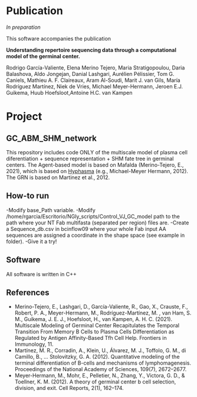 # Publication
_In preparation_

This software accompanies the publication

**Understanding repertoire sequencing data through a computational model of the germinal center.**

Rodrigo García-Valiente, Elena Merino Tejero, Maria Stratigopoulou, Daria Balashova, Aldo Jongejan, Danial Lashgari, Aurélien Pélissier, Tom G. Caniels,
Mathieu A. F. Claireaux, Aram Al-Soudi, Marit J. van Gils, María Rodríguez Martínez, Niek de Vries, Michael Meyer-Hermann, Jeroen E.J. Guikema, Huub Hoefsloot,Antoine H.C. van Kampen

# Project
## GC_ABM_SHM_network

This repository includes code ONLY of the multiscale model of plasma cell diferentiation + sequence representation + SHM fate tree in germinal centers. The Agent-based model is based on Mafalda (Merino-Tejero, E., 2021), which is based on [Hyphasma](https://www.helmholtz-hzi.de/en/research/research-topics/immune-response/systems-immunology/our-research/) (e.g., Michael-Meyer Hermann, 2012).  
The GRN is based on Martinez et al., 2012. 

## How-to run
-Modify base_Path variable.
-Modify /home/rgarcia/Escritorio/NGly_scripts/Control_VJ_GC_model path to the path where your NT Fab multifasta (separated per region) files are.
-Create a Sequence_db.csv in bcinflow09 where your whole Fab input AA sequences are assigned a coordinate in the shape space (see example in folder).
-Give it a try!

## Software
All software is written in C++

## References
* Merino-Tejero, E., Lashgari, D., García-Valiente, R., Gao, X., Crauste, F., Robert, P. A., Meyer-Hermann, M., Rodríguez-Martínez, M. , van Ham, S. M., Guikema, J. E. J., Hoefsloot, H., van Kampen, A. H. C. (2021). Multiscale Modeling of Germinal Center Recapitulates the Temporal Transition From Memory B Cells to Plasma Cells Differentiation as Regulated by Antigen Affinity-Based Tfh Cell Help. Frontiers in Immunology, 11.
* Martínez, M. R., Corradin, A., Klein, U., Álvarez, M. J., Toffolo, G. M., di Camillo, B., … Stolovitzky, G. A. (2012). Quantitative modeling of the terminal differentiation of B-cells and mechanisms of lymphomagenesis. Proceedings of the National Academy of Sciences, 109(7), 2672–2677. 
* Meyer-Hermann, M., Mohr, E., Pelletier, N., Zhang, Y., Victora, G. D., & Toellner, K. M. (2012). A theory of germinal center b cell selection, division, and exit. Cell Reports, 2(1), 162–174. 
